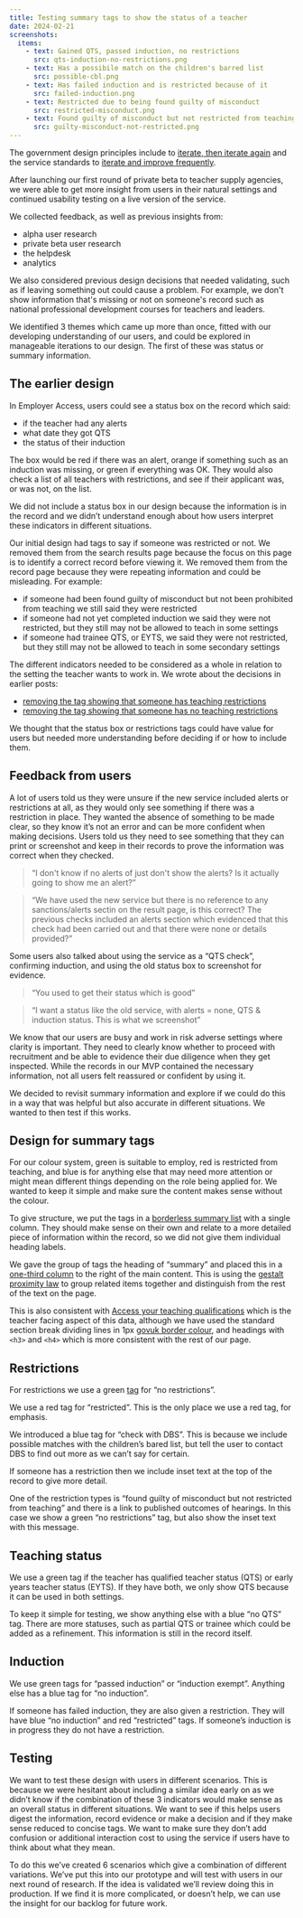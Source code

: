 ```yaml
---
title: Testing summary tags to show the status of a teacher
date: 2024-02-21
screenshots:
  items:
    - text: Gained QTS, passed induction, no restrictions
      src: qts-induction-no-restrictions.png
    - text: Has a possibile match on the children's barred list
      src: possible-cbl.png
    - text: Has failed induction and is restricted because of it
      src: failed-induction.png
    - text: Restricted due to being found guilty of misconduct
      src: restricted-misconduct.png
    - text: Found guilty of misconduct but not restricted from teaching
      src: guilty-misconduct-not-restricted.png
---
```


The government design principles include to [iterate, then iterate again](https://www.gov.uk/guidance/government-design-principles#iterate-then-iterate-again) and the service standards to [iterate and improve frequently](https://www.gov.uk/service-manual/service-standard/point-8-iterate-and-improve-frequently).

After launching our first round of private beta to teacher supply agencies, we were able to get more insight from users in their natural settings and continued usability testing on a live version of the service.

We collected feedback, as well as previous insights from:

- alpha user research
- private beta user research
- the helpdesk
- analytics

We also considered previous design decisions that needed validating, such as if leaving something out could cause a problem. For example, we don't show information that's missing or not on someone's record such as national professional development courses for teachers and leaders.

We identified 3 themes which came up more than once, fitted with our developing understanding of our users, and could be explored in manageable iterations to our design. The first of these was status or summary information.

## The earlier design

In Employer Access, users could see a status box on the record which said:
- if the teacher had any alerts
- what date they got QTS
- the status of their induction

The box would be red if there was an alert, orange if something such as an induction was missing, or green if everything was OK. They would also check a list of all teachers with restrictions, and see if their applicant was, or was not, on the list.

We did not include a status box in our design because the information is in the record and we didn’t understand enough about how users interpret these indicators in different situations. 

Our initial design had tags to say if someone was restricted or not. We removed them from the search results page because the focus on this page is to identify a correct record before viewing it. We removed them from the record page because they were repeating information and could be misleading. For example: 

- if someone had been found guilty of misconduct but not been prohibited from teaching we still said they were restricted
- if someone had not yet completed induction we said they were not restricted, but they still may not be allowed to teach in some settings
- if someone had trainee QTS, or EYTS, we said they were not restricted, but they still may not be allowed to teach in some secondary settings

The different indicators needed to be considered as a whole in relation to the setting the teacher wants to work in. We wrote about the decisions in earlier posts:

- [removing the tag showing that someone has teaching restrictions](https://tra-digital-design-history.herokuapp.com/check-the-record-of-a-teacher/removing-the-tag-showing-that-someone-has-teaching-restrictions/)
- [removing the tag showing that someone has no teaching restrictions](https://tra-digital-design-history.herokuapp.com/check-the-record-of-a-teacher/removing-the-tag-showing-that-someone-has-no-teaching-restrictions/)

We thought that the status box or restrictions tags could have value for users but needed more understanding before deciding if or how to include them.

## Feedback from users

A lot of users told us they were unsure if the new service included alerts or restrictions at all, as they would only see something if there was a restriction in place. They wanted the absence of something to be made clear, so they know it’s not an error and can be more confident when making decisions. Users told us they need to see something that they can print or screenshot and keep in their records to prove the information was correct when they checked.

> “I don't know if no alerts of just don't show the alerts? Is it actually going to show me an alert?”

> “We have used the new service but there is no reference to any sanctions/alerts sectin on the result page, is this correct? The previous checks included an alerts section which evidenced that this check had been carried out and that there were none or details provided?”

Some users also talked about using the service as a “QTS check”, confirming induction, and using the old status box to screenshot for evidence.

> “You used to get their status which is good” 

> “I want a status like the old service, with alerts = none, QTS & induction status. This is what we screenshot”

We know that our users are busy and work in risk adverse settings where clarity is important. They need to clearly know whether to proceed with recruitment and be able to evidence their due diligence when they get inspected. While the records in our MVP contained the necessary information, not all users felt reassured or confident by using it.

We decided to revisit summary information and explore if we could do this in a way that was helpful but also accurate in different situations. We wanted to then test if this works.

## Design for summary tags

For our colour system, green is suitable to employ, red is restricted from teaching, and blue is for anything else that may need more attention or might mean different things depending on the role being applied for. We wanted to keep it simple and make sure the content makes sense without the colour.

To give structure, we put the tags in a [borderless summary list](https://design-system.service.gov.uk/components/summary-list/) with a single column. They should make sense on their own and relate to a more detailed piece of information within the record, so we did not give them individual heading labels.

We gave the group of tags the heading of “summary” and placed this in a [one-third column](https://design-system.service.gov.uk/styles/layout/) to the right of the main content. This is using the [gestalt proximity law](https://lawsofux.com/law-of-proximity/) to group related items together and distinguish from the rest of the text on the page.

This is also consistent with [Access your teaching qualifications](https://tra-digital-design-history.herokuapp.com/qualifications-service/qualification-service/) which is the teacher facing aspect of this data, although we have used the standard section break dividing lines in 1px [govuk border colour](https://design-system.service.gov.uk/styles/colour/), and headings with `<h3>` and `<h4>` which is more consistent with the rest of our page.

## Restrictions

For restrictions we use a green [tag](https://design-system.service.gov.uk/components/tag/) for “no restrictions”.

We use a red tag for “restricted”. This is the only place we use a red tag, for emphasis.

We introduced a blue tag for “check with DBS”. This is because we include possible matches with the children’s bared list, but tell the user to contact DBS to find out more as we can’t say for certain.

If someone has a restriction then we include inset text at the top of the record to give more detail.

One of the restriction types is “found guilty of misconduct but not restricted from teaching” and there is a link to published outcomes of hearings. In this case we show a green “no restrictions” tag, but also show the inset text with this message.

## Teaching status

We use a green tag if the teacher has qualified teacher status (QTS) or early years teacher status (EYTS). If they have both, we only show QTS because it can be used in both settings.

To keep it simple for testing, we show anything else with a blue “no QTS” tag. There are more statuses, such as partial QTS or trainee which could be added as a refinement. This information is still in the record itself.

## Induction

We use green tags for “passed induction” or “induction exempt”. Anything else has a blue tag for “no induction”.

If someone has failed induction, they are also given a restriction. They will have blue “no induction” and red “restricted” tags. If someone’s induction is in progress they do not have a restriction.

## Testing

We want to test these design with users in different scenarios. This is because we were hesitant about including a similar idea early on as we didn’t know if the combination of these 3 indicators would make sense as an overall status in different situations. We want to see if this helps users digest the information, record evidence or make a decision and if they make sense reduced to concise tags. We want to make sure they don’t add confusion or additional interaction cost to using the service if users have to think about what they mean.

To do this we’ve created 6 scenarios which give a combination of different variations. We’ve put this into our prototype and will test with users in our next round of research. If the idea is validated we’ll review doing this in production. If we find it is more complicated, or doesn’t help, we can use the insight for our backlog for future work.